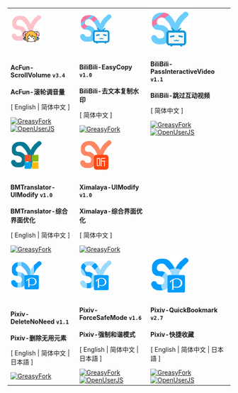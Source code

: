 <table>
    <tr>
        <td>
        	<a href='https://github.com/SynRGB/AcFun-ScrollVolume'>
        		<img src="https://github.com/SynRGB/AcFun-ScrollVolume/raw/main/%23README/icon/256.png" width="50%"/>
            </a>
        </td>
        <td>
        	<a href='https://github.com/SynRGB/BiliBili-EasyCopy'>
        		<img src="https://github.com/SynRGB/BiliBili-EasyCopy/raw/main/%23README/icon/256.png" width="50%"/>
            </a>
        </td>
        <td>
        	<a href='https://github.com/SynRGB/BiliBili-PassInteractiveVideo'>
        		<img src="https://github.com/SynRGB/BiliBili-PassInteractiveVideo/raw/main/%23README/icon/256.png" width="50%"/>
            </a>
        </td>
    </tr>
    <tr>
        <td>
        	<h4>AcFun-ScrollVolume <code>v3.4</code></h4>
            <p><b>AcFun-滚轮调音量</b></p>
            <p>[ English | 简体中文 ]</p>
            <a href='https://greasyfork.org/en/scripts/453260-acfun-scrollvolume'><img src="https://img.shields.io/badge/-GreasyFork-670000?style=flat&amp;logo=tampermonkey&amp;logoColor=white" referrerpolicy="no-referrer" alt="GreasyFork"></a>
            <a href='https://openuserjs.org/scripts/TitanRGB/AcFun-ScrollVolume'><img src="https://img.shields.io/badge/-OpenUserJS-004796?style=flat&amp;logo=tampermonkey&amp;logoColor=white" referrerpolicy="no-referrer" alt="OpenUserJS"></a>
        </td>
        <td>
        	<h4>BiliBili-EasyCopy <code>v1.0</code></h4>
            <p><b>BiliBili-去文本复制水印</b></p>
            <p>[ 简体中文 ]</p>
	    	<a href='https://greasyfork.org/zh-CN/scripts/464155-bilibili-easycopy'><img src="https://img.shields.io/badge/-GreasyFork-670000?style=flat&amp;logo=tampermonkey&amp;logoColor=white" referrerpolicy="no-referrer" alt="GreasyFork"></a>
        </td>
        <td>
        	<h4>BiliBili-PassInteractiveVideo <code>v1.1</code></h4>
            <p><b>BiliBili-跳过互动视频</b></p>
            <p>[ 简体中文 ]</p>
	    	<a href='https://greasyfork.org/zh-CN/scripts/453734-bilibili-passinteractivevideo?locale_override=1'><img src="https://img.shields.io/badge/-GreasyFork-670000?style=flat&amp;logo=tampermonkey&amp;logoColor=white" referrerpolicy="no-referrer" alt="GreasyFork"></a>
        	<a href='https://openuserjs.org/scripts/TitanRGB/BiliBili-PassInteractiveVideo'><img src="https://img.shields.io/badge/-OpenUserJS-004796?style=flat&amp;logo=tampermonkey&amp;logoColor=white" referrerpolicy="no-referrer" alt="OpenUserJS"></a>
        </td>
    </tr>
    <tr>
        <td>
        	<a href='https://github.com/SynRGB/BMTranslator-UIModify'>
        		<img src="https://github.com/SynRGB/BMTranslator-UIModify/raw/main/%23README/icon/256.png" width="50%"/>
            </a>
        </td>
        <td>
        	<a href='https://github.com/SynRGB/Ximalaya-UIModify'>
        		<img src="https://github.com/SynRGB/Ximalaya-UIModify/raw/main/%23README/icon/256.png" width="50%"/>
            </a>
        </td>
    </tr>
    <tr>
        <td>
        	<h4>BMTranslator-UIModify <code>v1.0</code></h4>
            <p><b>BMTranslator-综合界面优化</b></p>
            <p>[ English | 简体中文 ]</p>
            <a href='https://greasyfork.org/zh-CN/scripts/464461-bmtranslator-uimodify'><img src="https://img.shields.io/badge/-GreasyFork-670000?style=flat&amp;logo=tampermonkey&amp;logoColor=white" referrerpolicy="no-referrer" alt="GreasyFork"></a>
        </td>
        <td>
        	<h4>Ximalaya-UIModify <code>v1.0</code></h4>
            <p><b>Ximalaya-综合界面优化</b></p>
            <p>[ 简体中文 ]</p>
            <a href='https://greasyfork.org/zh-CN/scripts/464548-ximalaya-uimodify'><img src="https://img.shields.io/badge/-GreasyFork-670000?style=flat&amp;logo=tampermonkey&amp;logoColor=white" referrerpolicy="no-referrer" alt="GreasyFork"></a>
        </td>
    </tr>
    <tr>
        <td>
            <a href='https://github.com/SynRGB/Pixiv-DeleteNoNeed'>
        		<img src="https://github.com/SynRGB/Pixiv-DeleteNoNeed/raw/main/%23README/icon/256.png" width="50%"/>
            </a>
        </td>
        <td>
        	<a href='https://github.com/SynRGB/Pixiv-ForceSafeMode'>
                <img src="https://github.com/SynRGB/Pixiv-ForceSafeMode/raw/main/%23README/icon/256.png" width="50%"/>
            </a>
        </td>
        <td>
        	<a href='https://github.com/SynRGB/Pixiv-QuickBookmark'>
        		<img src="https://github.com/SynRGB/Pixiv-QuickBookmark/raw/main/%23README/icon/256.png" width="50%"/>
            </a>
        </td>
    </tr>
    <tr>
        <td>
            <h4>Pixiv-DeleteNoNeed <code>v1.1</code></h4>
            <p><b>Pixiv-删除无用元素</b></p>
            <p>[ English | 简体中文 | 日本語 ]</p>
            <a href='https://greasyfork.org/zh-CN/scripts/453775-pixiv-deletenoneed'><img src="https://img.shields.io/badge/-GreasyFork-670000?style=flat&amp;logo=tampermonkey&amp;logoColor=white" referrerpolicy="no-referrer" alt="GreasyFork"></a>
        </td>
        <td>
	    <h4>Pixiv-ForceSafeMode <code>v1.6</code></h4>
            <p><b>Pixiv-强制和谐模式</b></p>
            <p>[ English | 简体中文 | 日本語 ]</p>
            <a href='https://greasyfork.org/zh-CN/scripts/453648-pixiv-forcesafemode'><img src="https://img.shields.io/badge/-GreasyFork-670000?style=flat&amp;logo=tampermonkey&amp;logoColor=white" referrerpolicy="no-referrer" alt="GreasyFork"></a>
        	<a href='https://openuserjs.org/scripts/TitanRGB/Pixiv-ForceSafeMode'><img src="https://img.shields.io/badge/-OpenUserJS-004796?style=flat&amp;logo=tampermonkey&amp;logoColor=white" referrerpolicy="no-referrer" alt="OpenUserJS"></a>
        </td>
        <td>
            <h4>Pixiv-QuickBookmark <code>v2.7</code></h4>
            <p><b>Pixiv-快捷收藏</b></p>
            <p>[ English | 简体中文 | 日本語 ]</p>
	    	<a href='https://greasyfork.org/en/scripts/453417-pixiv-quickbookmark'><img src="https://img.shields.io/badge/-GreasyFork-670000?style=flat&amp;logo=tampermonkey&amp;logoColor=white" referrerpolicy="no-referrer" alt="GreasyFork"></a>
        	<a href='https://openuserjs.org/scripts/TitanRGB/Pixiv-QuickBookmark'><img src="https://img.shields.io/badge/-OpenUserJS-004796?style=flat&amp;logo=tampermonkey&amp;logoColor=white" referrerpolicy="no-referrer" alt="OpenUserJS"></a>
        </td>
    </tr>
</tbody>
</table>

